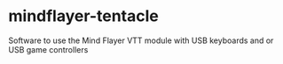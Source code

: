 # mindflayer-tentacle
Software to use the Mind Flayer VTT module with USB keyboards and or USB game controllers
